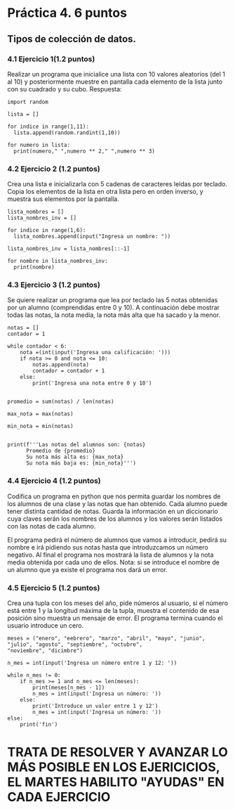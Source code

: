 # Práctica 4. 6 puntos
## Tipos de colección de datos.
### 4.1 Ejercicio 1(1.2 puntos)
Realizar un programa que inicialice una lista con 10 valores aleatorios (del 1 al 10)
y posteriormente muestre en pantalla cada elemento de la lista junto con su
cuadrado y su cubo.
Respuesta:

    import random

    lista = []

    for indice in range(1,11):
      lista.append(random.randint(1,10))

    for numero in lista:
      print(numero," ",numero ** 2," ",numero ** 3)

### 4.2 Ejercicio 2 (1.2 puntos)
Crea una lista e inicializarla con 5 cadenas de caracteres leídas por teclado. Copia
los elementos de la lista en otra lista pero en orden inverso, y muestra sus
elementos por la pantalla.

    lista_nombres = []
    lista_nombres_inv = [] 

    for indice in range(1,6):
      lista_nombres.append(input("Ingresa un nombre: "))

    lista_nombres_inv = lista_nombres[::-1]

    for nombre in lista_nombres_inv:
      print(nombre)

### 4.3 Ejercicio 3 (1.2 puntos)
Se quiere realizar un programa que lea por teclado las 5 notas obtenidas por un
alumno (comprendidas entre 0 y 10). A continuación debe mostrar todas las notas,
la nota media, la nota más alta que ha sacado y la menor.

    notas = []
    contador = 1

    while contador < 6:
        nota =(int(input('Ingresa una calificación: ')))
        if nota >= 0 and nota <= 10:
            notas.append(nota)
            contador = contador + 1
        else:
            print('Ingresa una nota entre 0 y 10')


    promedio = sum(notas) / len(notas)

    max_nota = max(notas)

    min_nota = min(notas)


    print(f'''Las notas del alumnos son: {notas}
          Promedio de {promedio}
          Su nota más alta es: {max_nota}
          Su nota más baja es: {min_nota}''')

### 4.4 Ejercicio 4 (1.2 puntos)
Codifica un programa en python que nos permita guardar los nombres de los
alumnos de una clase y las notas que han obtenido. Cada alumno puede tener
distinta cantidad de notas. Guarda la información en un diccionario cuya claves
serán los nombres de los alumnos y los valores serán listados con las notas de
cada alumno.

El programa pedirá el número de alumnos que vamos a introducir, pedirá su
nombre e irá pidiendo sus notas hasta que introduzcamos un número negativo. Al
final el programa nos mostrará la lista de alumnos y la nota media obtenida por
cada uno de ellos. Nota: si se introduce el nombre de un alumno que ya existe el
programa nos dará un error.


### 4.5 Ejercicio 5 (1.2 puntos)
Crea una tupla con los meses del año, pide números al usuario, si el número está
entre 1 y la longitud máxima de la tupla, muestra el contenido de esa posición sino
muestra un mensaje de error. El programa termina cuando el usuario introduce un
cero.


    meses = ("enero", "eebrero", "marzo", "abril", "mayo", "junio", "julio", "agosto", "septiembre", "octubre",
    "noviembre", "dicimbre")

    n_mes = int(input('Ingresa un número entre 1 y 12: '))

    while n_mes != 0:
        if n_mes >= 1 and n_mes <= len(meses):
            print(meses[n_mes - 1])
            n_mes = int(input('Ingresa un número: '))
        else:
            print('Introduce un valor entre 1 y 12')
            n_mes = int(input('Ingresa un número: '))
    else:
        print('fin')



# TRATA DE RESOLVER Y AVANZAR LO MÁS POSIBLE EN LOS EJERICICIOS, EL MARTES HABILITO "AYUDAS" EN CADA EJERCICIO
